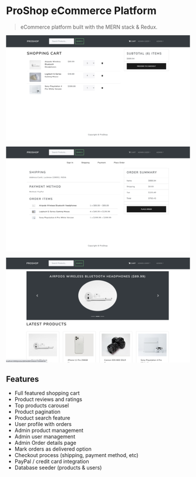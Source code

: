 # ProShop eCommerce Platform

> eCommerce platform built with the MERN stack & Redux.


![screenshot](https://github.com/aerlokesh494/proshop_/blob/main/uploads/Screenshot%202021-03-03%20at%207.02.46%20AM.png)

![screenshot](https://github.com/aerlokesh494/proshop_/blob/main/uploads/Screenshot%202021-03-03%20at%207.03.27%20AM.png)

![screenshot](https://github.com/aerlokesh494/proshop_/blob/main/uploads/Screenshot%202021-03-03%20at%207.05.31%20AM.png)


## Features

- Full featured shopping cart
- Product reviews and ratings
- Top products carousel
- Product pagination
- Product search feature
- User profile with orders
- Admin product management
- Admin user management
- Admin Order details page
- Mark orders as delivered option
- Checkout process (shipping, payment method, etc)
- PayPal / credit card integration
- Database seeder (products & users)

